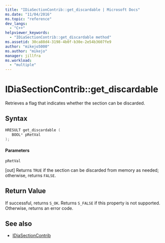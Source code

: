 ```yaml
---
title: "IDiaSectionContrib::get_discardable | Microsoft Docs"
ms.date: "11/04/2016"
ms.topic: "reference"
dev_langs:
  - "C++"
helpviewer_keywords:
  - "IDiaSectionContrib::get_discardable method"
ms.assetid: 30ca88d4-3198-4b0f-b30e-2e54b3607fe9
author: "mikejo5000"
ms.author: "mikejo"
manager: jillfra
ms.workload:
  - "multiple"
---
```

# IDiaSectionContrib::get_discardable
Retrieves a flag that indicates whether the section can be discarded.

## Syntax

```C++
HRESULT get_discardable ( 
   BOOL* pRetVal
);
```

#### Parameters
 `pRetVal`

[out] Returns `TRUE` if the section can be discarded from memory as needed; otherwise, returns `FALSE`.

## Return Value
 If successful, returns `S_OK`. Returns `S_FALSE` if this property is not supported. Otherwise, returns an error code.

## See also
- [IDiaSectionContrib](../../debugger/debug-interface-access/idiasectioncontrib.md)